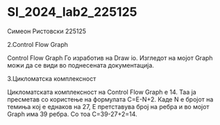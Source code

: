 # SI_2024_lab2_225125
Симеон Ристовски 225125

2.Control Flow Graph

Control Flow Graph Го изработив на Draw io. Изгледот на мојот Graph можи да се види во поднесената документација.

3.Цикломатска комплексност

Цикломатската комплексност на Control Flow Graph е 14. Таа ја пресметав со користење на формулата C=E-N+2. Каде N е бројот на темиња кој е еднаков на 27, Е претставува број на ребра и во мојот Graph има 39 ребра. Со тоа C=39-27+2=14.
